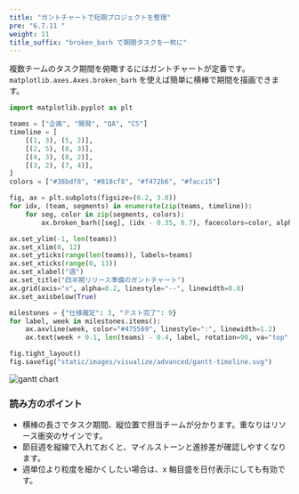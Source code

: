 ```yaml
---
title: "ガントチャートで短期プロジェクトを整理"
pre: "6.7.11 "
weight: 11
title_suffix: "broken_barh で期間タスクを一枚に"
---
```


複数チームのタスク期間を俯瞰するにはガントチャートが定番です。`matplotlib.axes.Axes.broken_barh` を使えば簡単に横棒で期間を描画できます。

```python
import matplotlib.pyplot as plt

teams = ["企画", "開発", "QA", "CS"]
timeline = [
    [(1, 3), (5, 2)],
    [(2, 5), (8, 3)],
    [(4, 3), (8, 2)],
    [(3, 2), (7, 4)],
]
colors = ["#38bdf8", "#818cf8", "#f472b6", "#facc15"]

fig, ax = plt.subplots(figsize=(6.2, 3.8))
for idx, (team, segments) in enumerate(zip(teams, timeline)):
    for seg, color in zip(segments, colors):
        ax.broken_barh([seg], (idx - 0.35, 0.7), facecolors=color, alpha=0.85)

ax.set_ylim(-1, len(teams))
ax.set_xlim(0, 12)
ax.set_yticks(range(len(teams)), labels=teams)
ax.set_xticks(range(0, 13))
ax.set_xlabel("週")
ax.set_title("四半期リリース準備のガントチャート")
ax.grid(axis="x", alpha=0.2, linestyle="--", linewidth=0.8)
ax.set_axisbelow(True)

milestones = {"仕様確定": 3, "テスト完了": 9}
for label, week in milestones.items():
    ax.axvline(week, color="#475569", linestyle=":", linewidth=1.2)
    ax.text(week + 0.1, len(teams) - 0.4, label, rotation=90, va="top", fontsize=9)

fig.tight_layout()
fig.savefig("static/images/visualize/advanced/gantt-timeline.svg")
```

![gantt chart](/images/visualize/advanced/gantt-timeline.svg)

### 読み方のポイント
- 横棒の長さでタスク期間、縦位置で担当チームが分かります。重なりはリソース衝突のサインです。
- 節目週を縦線で入れておくと、マイルストーンと進捗差が確認しやすくなります。
- 週単位より粒度を細かくしたい場合は、x 軸目盛を日付表示にしても有効です。
